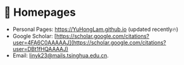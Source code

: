 # 📎 Homepages
- Personal Pages: https://YuHongLam.github.io (updated recently🔥)
- Google Scholar: [https://scholar.google.com/citations?user=4FA6C0AAAAAJ](https://scholar.google.com/citations?user=DBt1fHQAAAAJ)
- Email: [linyk23@mails.tsinghua.edu.cn](mailto:liaoh22@mails.tsinghua.edu.cn).
